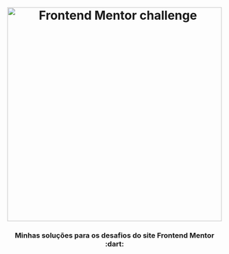 <h1 align="center">
  <img alt="Frontend Mentor challenge" src="https://www.frontendmentor.io/static/images/logo-desktop.svg"  width="500px"/>
</h1>
<h3 align="center">
  Minhas soluções para os desafios do site Frontend Mentor :dart:
</h3>

